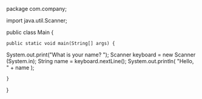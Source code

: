 package com.company;

import java.util.Scanner;

public class Main {

    public static void main(String[] args) {
System.out.print("What is your name? ");
    Scanner keyboard = new Scanner (System.in);
    String  name = keyboard.nextLine();
            System.out.println( "Hello, " + name );


    }
}
